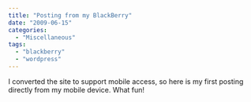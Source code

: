 ```yaml
---
title: "Posting from my BlackBerry"
date: "2009-06-15"
categories: 
  - "Miscellaneous"
tags: 
  - "blackberry"
  - "wordpress"
---
```


I converted the site to support mobile access, so here is my first posting directly from my mobile device. What fun!
